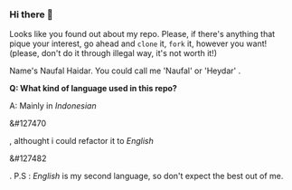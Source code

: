 ### Hi there 👋

<!--
**naufalHaidar12342/naufalHaidar12342** is a ✨ _special_ ✨ repository because its `README.md` (this file) appears on your GitHub profile.

Here are some ideas to get you started:

- 🔭 I’m currently working on ...
- 🌱 I’m currently learning ...
- 👯 I’m looking to collaborate on ...
- 🤔 I’m looking for help with ...
- 💬 Ask me about ...
- 📫 How to reach me: ...
- 😄 Pronouns: ...
- ⚡ Fun fact: ...
-->

Looks like you found out about my repo. Please, if there's anything that pique your interest, go ahead and `clone` it, `fork` it, however you want! (please, don't do it through illegal way, it's not worth it!)

Name's Naufal Haidar. You could call me 'Naufal' or 'Heydar' .

**Q: What kind of language used in this repo?**

A: Mainly in *Indonesian* <p>&#127470</p>, althought i could refactor it to *English* <p>&#127482 </p>.
P.S : *English* is my second language, so don't expect the best out of me.
